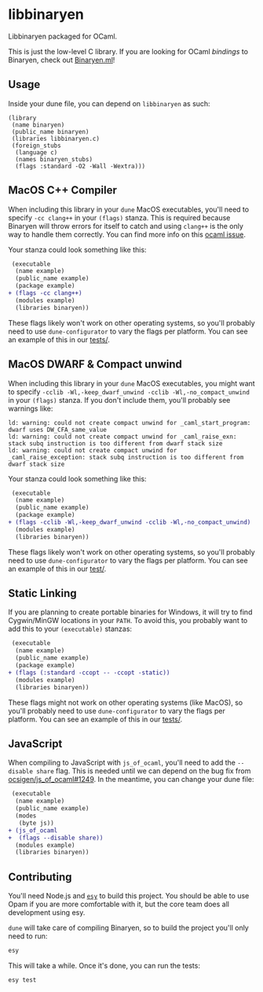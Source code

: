 # libbinaryen

Libbinaryen packaged for OCaml.

This is just the low-level C library. If you are looking for OCaml _bindings_ to Binaryen, check out [Binaryen.ml](https://github.com/grain-lang/binaryen.ml)!

## Usage

Inside your dune file, you can depend on `libbinaryen` as such:

```
(library
 (name binaryen)
 (public_name binaryen)
 (libraries libbinaryen.c)
 (foreign_stubs
  (language c)
  (names binaryen_stubs)
  (flags :standard -O2 -Wall -Wextra)))
```

## MacOS C++ Compiler

When including this library in your `dune` MacOS executables, you'll need to specify `-cc clang++` in your `(flags)` stanza. This is required because Binaryen will throw errors for itself to catch and using `clang++` is the only way to handle them correctly. You can find more info on this [ocaml issue](https://github.com/ocaml/ocaml/issues/10423).

Your stanza could look something like this:

```diff
 (executable
  (name example)
  (public_name example)
  (package example)
+ (flags -cc clang++)
  (modules example)
  (libraries binaryen))
```

These flags likely won't work on other operating systems, so you'll probably need to use `dune-configurator` to vary the flags per platform. You can see an example of this in our [tests/](./tests/dune).

## MacOS DWARF & Compact unwind

When including this library in your `dune` MacOS executables, you might want to specify `-cclib -Wl,-keep_dwarf_unwind -cclib -Wl,-no_compact_unwind` in your `(flags)` stanza. If you don't include them, you'll probably see warnings like:

```log
ld: warning: could not create compact unwind for _caml_start_program: dwarf uses DW_CFA_same_value
ld: warning: could not create compact unwind for _caml_raise_exn: stack subq instruction is too different from dwarf stack size
ld: warning: could not create compact unwind for _caml_raise_exception: stack subq instruction is too different from dwarf stack size
```

Your stanza could look something like this:

```diff
 (executable
  (name example)
  (public_name example)
  (package example)
+ (flags -cclib -Wl,-keep_dwarf_unwind -cclib -Wl,-no_compact_unwind)
  (modules example)
  (libraries binaryen))
```

These flags likely won't work on other operating systems, so you'll probably need to use `dune-configurator` to vary the flags per platform. You can see an example of this in our [test/](./test/dune).

## Static Linking

If you are planning to create portable binaries for Windows, it will try to find Cygwin/MinGW locations in your `PATH`. To avoid this, you probably want to add this to your `(executable)` stanzas:

```diff
 (executable
  (name example)
  (public_name example)
  (package example)
+ (flags (:standard -ccopt -- -ccopt -static))
  (modules example)
  (libraries binaryen))
```

These flags might not work on other operating systems (like MacOS), so you'll probably need to use `dune-configurator` to vary the flags per platform. You can see an example of this in our [tests/](./tests/dune).

## JavaScript

When compiling to JavaScript with `js_of_ocaml`, you'll need to add the `--disable share` flag. This is needed until we can depend on the bug fix from [ocsigen/js_of_ocaml#1249](https://github.com/ocsigen/js_of_ocaml/pull/1249). In the meantime, you can change your dune file:

```diff
 (executable
  (name example)
  (public_name example)
  (modes
   (byte js))
+ (js_of_ocaml
+  (flags --disable share))
  (modules example)
  (libraries binaryen))
```

## Contributing

You'll need Node.js and [`esy`](https://esy.sh/docs/en/getting-started.html#install-esy) to build this project.
You should be able to use Opam if you are more comfortable with it, but the core team does all development using esy.

`dune` will take care of compiling Binaryen, so to build the project you'll only need to run:

```bash
esy
```

This will take a while. Once it's done, you can run the tests:

```bash
esy test
```
